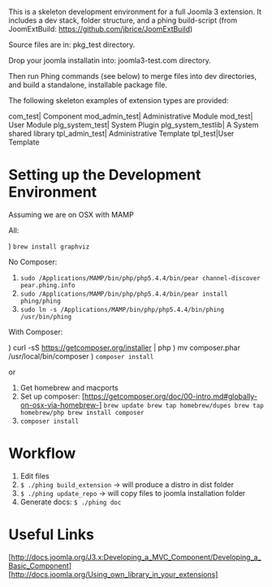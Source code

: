 This is a skeleton development environment for a full Joomla 3 extension. It includes a dev stack, folder structure, and a phing build-script (from JoomExtBuild: https://github.com/jbrice/JoomExtBuild)

Source files are in: pkg_test directory.

Drop your joomla installatin into: joomla3-test.com directory.

Then run Phing commands (see below) to merge files into dev directories, and build a standalone, installable package file.


The following skeleton examples of extension types are provided:

com_test| Component
mod_admin_test| Administrative Module
mod_test| User Module
plg_system_test| System Plugin
plg_system_testlib| A System shared library
tpl_admin_test| Administrative Template
tpl_test|User Template


Setting up the Development Environment
======================================

Assuming we are on OSX with MAMP

All:

) `brew install graphviz`

No Composer:

1) `sudo /Applications/MAMP/bin/php/php5.4.4/bin/pear channel-discover pear.phing.info`
2) `sudo /Applications/MAMP/bin/php/php5.4.4/bin/pear install phing/phing`
3) `sudo ln -s /Applications/MAMP/bin/php/php5.4.4/bin/phing /usr/bin/phing`

With Composer:

) curl -sS https://getcomposer.org/installer | php
) mv composer.phar /usr/local/bin/composer
) `composer install`

or

1) Get homebrew and macports
2) Set up composer: [https://getcomposer.org/doc/00-intro.md#globally-on-osx-via-homebrew-]
`brew update
brew tap homebrew/dupes
brew tap homebrew/php
brew install composer`
3) `composer install`


Workflow
========

1) Edit files
2) `$ ./phing build_extension` -> will produce a distro in dist folder
3) `$ ./phing update_repo` -> will copy files to joomla installation folder
4) Generate docs: `$ ./phing doc`

Useful Links
============

[http://docs.joomla.org/J3.x:Developing_a_MVC_Component/Developing_a_Basic_Component]
[http://docs.joomla.org/Using_own_library_in_your_extensions]